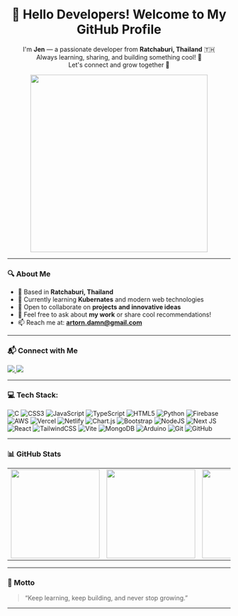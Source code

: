 <h1 align="center">👋 Hello Developers! Welcome to My GitHub Profile</h1>

<p align="center">
  I'm <b>Jen</b> — a passionate developer from <b>Ratchaburi, Thailand</b> 🇹🇭 <br>
  Always learning, sharing, and building something cool! 🚀<br>
  Let's connect and grow together 🌱
</p>

<p align="center">
  <img src="https://cdn.dribbble.com/users/500242/screenshots/3047152/media/e0ea6869f9f5971638b3d2bec69b0c40.gif" width="400" />
</p>

---

### 🔍 About Me

- 🔭 Based in **Ratchaburi, Thailand**
- 🌱 Currently learning **Kubernates** and modern web technologies
- 🤝 Open to collaborate on **projects and innovative ideas**
- 💬 Feel free to ask about **my work** or share cool recommendations!
- 📫 Reach me at: **artorn.damn@gmail.com**

---

### 📬 Connect with Me

<p align="left">
  <a href="https://www.linkedin.com/in/artorn-damnoenudomkan-033028267/" target="_blank">
    <img src="https://img.shields.io/badge/LinkedIn-blue?style=for-the-badge&logo=linkedin" />
  </a>
  <a href="https://www.github.com/Artorn25" target="_blank">
    <img src="https://img.shields.io/github/followers/Artorn25?label=Follow&style=for-the-badge&logo=github&color=22c55e" />
  </a>
</p>

---

### 💻 Tech Stack:

![C](https://img.shields.io/badge/c-%2300599C.svg?style=flat&logo=c&logoColor=white)
![CSS3](https://img.shields.io/badge/css3-%231572B6.svg?style=flat&logo=css3&logoColor=white)
![JavaScript](https://img.shields.io/badge/javascript-%23323330.svg?style=flat&logo=javascript&logoColor=%23F7DF1E)
![TypeScript](https://img.shields.io/badge/TypeScript-007ACC?logo=typescript&logoColor=white)
![HTML5](https://img.shields.io/badge/html5-%23E34F26.svg?style=flat&logo=html5&logoColor=white)
![Python](https://img.shields.io/badge/python-3670A0?style=flat&logo=python&logoColor=ffdd54)
![Firebase](https://img.shields.io/badge/firebase-%23039BE5.svg?style=flat&logo=firebase)
![AWS](https://img.shields.io/badge/AWS-%23FF9900.svg?style=flat&logo=amazon-aws&logoColor=white)
![Vercel](https://img.shields.io/badge/vercel-%23000000.svg?style=flat&logo=vercel&logoColor=white)
![Netlify](https://img.shields.io/badge/netlify-%23000000.svg?style=flat&logo=netlify&logoColor=#00C7B7)
![Chart.js](https://img.shields.io/badge/chart.js-F5788D.svg?style=flat&logo=chart.js&logoColor=white)
![Bootstrap](https://img.shields.io/badge/bootstrap-%238511FA.svg?style=flat&logo=bootstrap&logoColor=white)
![NodeJS](https://img.shields.io/badge/node.js-6DA55F?style=flat&logo=node.js&logoColor=white)
![Next JS](https://img.shields.io/badge/Next-black?style=flat&logo=next.js&logoColor=white)
![React](https://img.shields.io/badge/react-%2320232a.svg?style=flat&logo=react&logoColor=%2361DAFB)
![TailwindCSS](https://img.shields.io/badge/tailwindcss-%2338B2AC.svg?style=flat&logo=tailwind-css&logoColor=white)
![Vite](https://img.shields.io/badge/vite-%23646CFF.svg?style=flat&logo=vite&logoColor=white)
![MongoDB](https://img.shields.io/badge/MongoDB-%234ea94b.svg?style=flat&logo=mongodb&logoColor=white)
![Arduino](https://img.shields.io/badge/-Arduino-00979D?style=flat&logo=Arduino&logoColor=white)
![Git](https://img.shields.io/badge/git-%23F05033.svg?style=flat&logo=git&logoColor=white)
![GitHub](https://img.shields.io/badge/github-%23121011.svg?style=flat&logo=github&logoColor=white)

---

### 📊 GitHub Stats

<table>
  <tr>
    <td><img src="https://github-readme-stats.vercel.app/api?username=Artorn25&theme=one_dark_pro&hide_border=false&include_all_commits=true&count_private=false" height="200"/></td>
    <td><img src="https://nirzak-streak-stats.vercel.app/?user=Artorn25&theme=one_dark_pro&hide_border=false" height="200"/></td>
    <td><img src="https://github-readme-stats.vercel.app/api/top-langs/?username=Artorn25&theme=one_dark_pro&hide_border=false&include_all_commits=true&count_private=false&layout=compact" height="200"/></td>
  </tr>
</table>


---

### 🧠 Motto

> “Keep learning, keep building, and never stop growing.”

---
